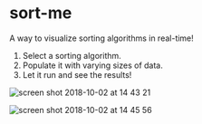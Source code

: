 # sort-me

A way to visualize sorting algorithms in real-time!

1. Select a sorting algorithm.
2. Populate it with varying sizes of data.
3. Let it run and see the results!

![screen shot 2018-10-02 at 14 43 21](https://user-images.githubusercontent.com/29648862/46369702-b704dd00-c651-11e8-8619-07dfd644bc12.png)

![screen shot 2018-10-02 at 14 45 56](https://user-images.githubusercontent.com/29648862/46369795-f4696a80-c651-11e8-90a1-b8b95925a4b7.png)
